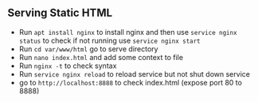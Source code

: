 
## Serving Static HTML
- Run `apt install nginx` to install nginx and then use `service nginx status` to check if not running use `service nginx start`
- Run `cd var/www/html` go to serve directory
- Run `nano index.html` and add some context to file
- Run `nginx -t` to check syntax 
- Run `service nginx reload` to reload service but not shut down service
- go to `http://localhost:8888` to check index.html (expose port 80 to 8888)